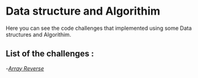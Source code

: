 # Data structure and Algorithim 
Here you can see the code challenges that implemented using some Data structures and Algorithim.

## List of the challenges : 

-*[Array Reverse](https://github.com/11mones/data-structures-and-algorithms/blob/array-reverse/Array_reverse.md)*
